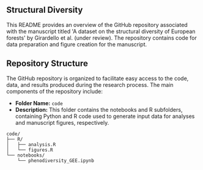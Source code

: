 ## Structural Diversity

This README provides an overview of the GitHub repository associated with the manuscript titled 'A dataset on the structural diversity of European forests' by Girardello et al. (under review). The repository contains code for data preparation and figure creation for the manuscript.

## Repository Structure

The GitHub repository is organized to facilitate easy access to the code, data, and results produced during the research process. The main components of the repository include:




- **Folder Name:** `code`
- **Description:** This folder contains the notebooks and R subfolders, containing Python and R code used to generate input data for analyses and manuscript figures, respectively.

```
code/
├── R/
│   ├── analysis.R
│   └── figures.R
└── notebooks/
    └── phenodiversity_GEE.ipynb
```
